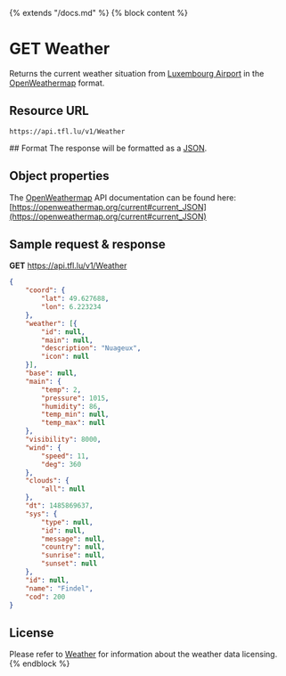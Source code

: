 {% extends "/docs.md" %}
{% block content %}
# GET Weather
Returns the current weather situation from [Luxembourg Airport](https://www.openstreetmap.org/way/389958279#map=12/49.5904/6.1740) in the [OpenWeathermap](https://openweathermap.org) format.

## Resource URL
    https://api.tfl.lu/v1/Weather

## Format
The response will be formatted as a [JSON](https://en.wikipedia.org/wiki/JSON).

## Object properties
The [OpenWeathermap](https://openweathermap.org) API documentation can be found here: [https://openweathermap.org/current#current_JSON](https://openweathermap.org/current#current_JSON)


## Sample request & response
**GET** https://api.tfl.lu/v1/Weather
```json
{
	"coord": {
		"lat": 49.627688,
		"lon": 6.223234
	},
	"weather": [{
		"id": null,
		"main": null,
		"description": "Nuageux",
		"icon": null
	}],
	"base": null,
	"main": {
		"temp": 2,
		"pressure": 1015,
		"humidity": 86,
		"temp_min": null,
		"temp_max": null
	},
	"visibility": 8000,
	"wind": {
		"speed": 11,
		"deg": 360
	},
	"clouds": {
		"all": null
	},
	"dt": 1485869637,
	"sys": {
		"type": null,
		"id": null,
		"message": null,
		"country": null,
		"sunrise": null,
		"sunset": null
	},
	"id": null,
	"name": "Findel",
	"cod": 200
}
```

## License
Please refer to [Weather](/RESTAPIs/Weather.md#license) for information about the weather data licensing.
{% endblock %}
